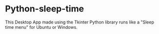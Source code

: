 # Python-sleep-time
This Desktop App made using the Tkinter Python library runs like a "Sleep time menu" for Ubuntu or Windows.
